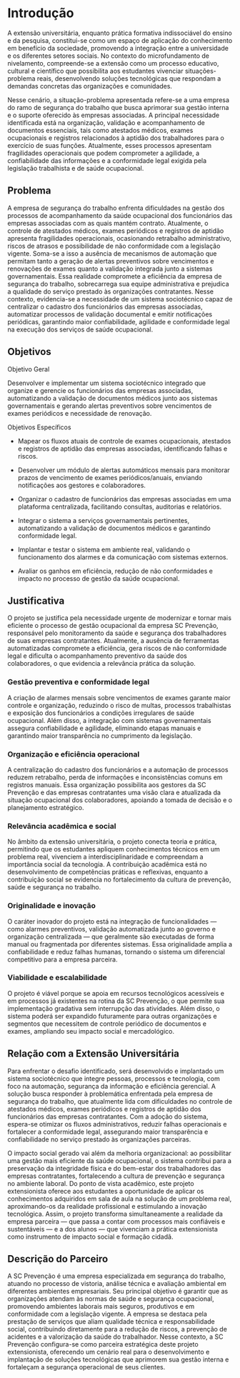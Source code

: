 # Introdução

A extensão universitária, enquanto prática formativa indissociável do ensino e da pesquisa, constitui-se como um espaço de aplicação do conhecimento em benefício da sociedade, promovendo a integração entre a universidade e os diferentes setores sociais. No contexto do microfundamento de nivelamento, compreende-se a extensão como um processo educativo, cultural e científico que possibilita aos estudantes vivenciar situações-problema reais, desenvolvendo soluções tecnológicas que respondam a demandas concretas das organizações e comunidades.

Nesse cenário, a situação-problema apresentada refere-se a uma empresa do ramo de segurança do trabalho que busca aprimorar sua gestão interna e o suporte oferecido às empresas associadas. A principal necessidade identificada está na organização, validação e acompanhamento de documentos essenciais, tais como atestados médicos, exames ocupacionais e registros relacionados à aptidão dos trabalhadores para o exercício de suas funções. Atualmente, esses processos apresentam fragilidades operacionais que podem comprometer a agilidade, a confiabilidade das informações e a conformidade legal exigida pela legislação trabalhista e de saúde ocupacional.

## Problema
A empresa de segurança do trabalho enfrenta dificuldades na gestão dos processos de acompanhamento da saúde ocupacional dos funcionários das empresas associadas com as quais mantém contrato. Atualmente, o controle de atestados médicos, exames periódicos e registros de aptidão apresenta fragilidades operacionais, ocasionando retrabalho administrativo, riscos de atrasos e possibilidade de não conformidade com a legislação vigente. Soma-se a isso a ausência de mecanismos de automação que permitam tanto a geração de alertas preventivos sobre vencimentos e renovações de exames quanto a validação integrada junto a sistemas governamentais. Essa realidade compromete a eficiência da empresa de segurança do trabalho, sobrecarrega sua equipe administrativa e prejudica a qualidade do serviço prestado às organizações contratantes. Nesse contexto, evidencia-se a necessidade de um sistema sociotécnico capaz de centralizar o cadastro dos funcionários das empresas associadas, automatizar processos de validação documental e emitir notificações periódicas, garantindo maior confiabilidade, agilidade e conformidade legal na execução dos serviços de saúde ocupacional.

## Objetivos

Objetivo Geral

Desenvolver e implementar um sistema sociotécnico integrado que organize e gerencie os funcionários das empresas associadas, automatizando a validação de documentos médicos junto aos sistemas governamentais e gerando alertas preventivos sobre vencimentos de exames periódicos e necessidade de renovação.

Objetivos Específicos

- Mapear os fluxos atuais de controle de exames ocupacionais, atestados e registros de aptidão das empresas associadas, identificando falhas e riscos.

- Desenvolver um módulo de alertas automáticos mensais para monitorar prazos de vencimento de exames periódicos/anuais, enviando notificações aos gestores e colaboradores.

- Organizar o cadastro de funcionários das empresas associadas em uma plataforma centralizada, facilitando consultas, auditorias e relatórios.

- Integrar o sistema a serviços governamentais pertinentes, automatizando a validação de documentos médicos e garantindo conformidade legal.

- Implantar e testar o sistema em ambiente real, validando o funcionamento dos alarmes e da comunicação com sistemas externos.

- Avaliar os ganhos em eficiência, redução de não conformidades e impacto no processo de gestão da saúde ocupacional.

## Justificativa

O projeto se justifica pela necessidade urgente de modernizar e tornar mais eficiente o processo de gestão ocupacional da empresa SC Prevenção, responsável pelo monitoramento da saúde e segurança dos trabalhadores de suas empresas contratantes. Atualmente, a ausência de ferramentas automatizadas compromete a eficiência, gera riscos de não conformidade legal e dificulta o acompanhamento preventivo da saúde dos colaboradores, o que evidencia a relevância prática da solução.

### Gestão preventiva e conformidade legal

A criação de alarmes mensais sobre vencimentos de exames garante maior controle e organização, reduzindo o risco de multas, processos trabalhistas e exposição dos funcionários a condições irregulares de saúde ocupacional. Além disso, a integração com sistemas governamentais assegura confiabilidade e agilidade, eliminando etapas manuais e garantindo maior transparência no cumprimento da legislação.

### Organização e eficiência operacional

A centralização do cadastro dos funcionários e a automação de processos reduzem retrabalho, perda de informações e inconsistências comuns em registros manuais. Essa organização possibilita aos gestores da SC Prevenção e das empresas contratantes uma visão clara e atualizada da situação ocupacional dos colaboradores, apoiando a tomada de decisão e o planejamento estratégico.

### Relevância acadêmica e social

No âmbito da extensão universitária, o projeto conecta teoria e prática, permitindo que os estudantes apliquem conhecimentos técnicos em um problema real, vivenciem a interdisciplinaridade e compreendam a importância social da tecnologia. A contribuição acadêmica está no desenvolvimento de competências práticas e reflexivas, enquanto a contribuição social se evidencia no fortalecimento da cultura de prevenção, saúde e segurança no trabalho.

### Originalidade e inovação

O caráter inovador do projeto está na integração de funcionalidades — como alarmes preventivos, validação automatizada junto ao governo e organização centralizada — que geralmente são executadas de forma manual ou fragmentada por diferentes sistemas. Essa originalidade amplia a confiabilidade e reduz falhas humanas, tornando o sistema um diferencial competitivo para a empresa parceira.

### Viabilidade e escalabilidade

O projeto é viável porque se apoia em recursos tecnológicos acessíveis e em processos já existentes na rotina da SC Prevenção, o que permite sua implementação gradativa sem interrupção das atividades. Além disso, o sistema poderá ser expandido futuramente para outras organizações e segmentos que necessitem de controle periódico de documentos e exames, ampliando seu impacto social e mercadológico.

## Relação com a Extensão Universitária

Para enfrentar o desafio identificado, será desenvolvido e implantado um sistema sociotécnico que integre pessoas, processos e tecnologia, com foco na automação, segurança da informação e eficiência gerencial. A solução busca responder à problemática enfrentada pela empresa de segurança do trabalho, que atualmente lida com dificuldades no controle de atestados médicos, exames periódicos e registros de aptidão dos funcionários das empresas contratantes. Com a adoção do sistema, espera-se otimizar os fluxos administrativos, reduzir falhas operacionais e fortalecer a conformidade legal, assegurando maior transparência e confiabilidade no serviço prestado às organizações parceiras.

O impacto social gerado vai além da melhoria organizacional: ao possibilitar uma gestão mais eficiente da saúde ocupacional, o sistema contribui para a preservação da integridade física e do bem-estar dos trabalhadores das empresas contratantes, fortalecendo a cultura de prevenção e segurança no ambiente laboral. Do ponto de vista acadêmico, este projeto extensionista oferece aos estudantes a oportunidade de aplicar os conhecimentos adquiridos em sala de aula na solução de um problema real, aproximando-os da realidade profissional e estimulando a inovação tecnológica. Assim, o projeto transforma simultaneamente a realidade da empresa parceira — que passa a contar com processos mais confiáveis e sustentáveis — e a dos alunos — que vivenciam a prática extensionista como instrumento de impacto social e formação cidadã.

## Descrição do Parceiro

A SC Prevenção é uma empresa especializada em segurança do trabalho, atuando no processo de vistoria, análise técnica e avaliação ambiental em diferentes ambientes empresariais. Seu principal objetivo é garantir que as organizações atendam às normas de saúde e segurança ocupacional, promovendo ambientes laborais mais seguros, produtivos e em conformidade com a legislação vigente. A empresa se destaca pela prestação de serviços que aliam qualidade técnica e responsabilidade social, contribuindo diretamente para a redução de riscos, a prevenção de acidentes e a valorização da saúde do trabalhador. Nesse contexto, a SC Prevenção configura-se como parceira estratégica deste projeto extensionista, oferecendo um cenário real para o desenvolvimento e implantação de soluções tecnológicas que aprimorem sua gestão interna e fortaleçam a segurança operacional de seus clientes.